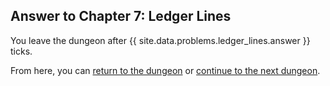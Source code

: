 ## Answer to Chapter 7: Ledger Lines

You leave the dungeon after {{ site.data.problems.ledger_lines.answer }} ticks.

From here, you can [return to the dungeon](../../../chapters/07/ledger-lines.md) or [continue to the next dungeon](../../../chapters/08/rose-of-eight-winds.md).
